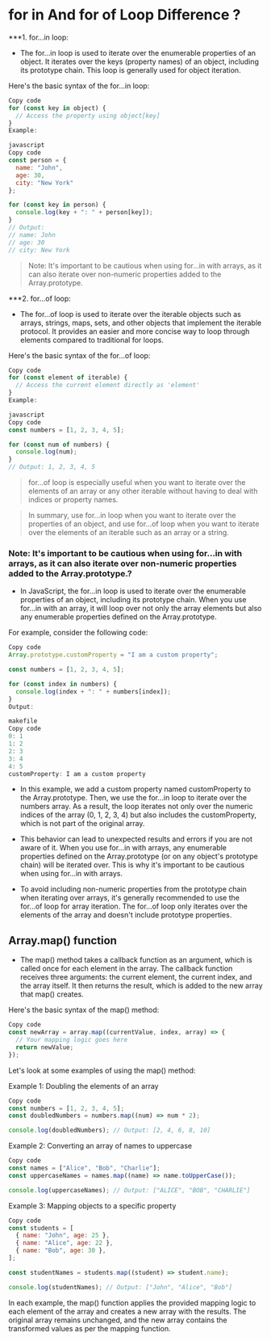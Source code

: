 # for in And for of Loop Difference ?

***1. for...in loop:

* The for...in loop is used to iterate over the enumerable properties of an object. It iterates over the keys (property names) of an object, including its prototype chain. This loop is generally used for object iteration.

Here's the basic syntax of the for...in loop:

```javascript
Copy code
for (const key in object) {
  // Access the property using object[key]
}
Example:

javascript
Copy code
const person = {
  name: "John",
  age: 30,
  city: "New York"
};

for (const key in person) {
  console.log(key + ": " + person[key]);
}
// Output:
// name: John
// age: 30
// city: New York
```

>Note: It's important to be cautious when using for...in with arrays, as it can also iterate over non-numeric properties added to the Array.prototype.

***2. for...of loop:

* The for...of loop is used to iterate over the iterable objects such as arrays, strings, maps, sets, and other objects that implement the iterable protocol. It provides an easier and more concise way to loop through elements compared to traditional for loops.

Here's the basic syntax of the for...of loop:

```javascript
Copy code
for (const element of iterable) {
  // Access the current element directly as 'element'
}
Example:

javascript
Copy code
const numbers = [1, 2, 3, 4, 5];

for (const num of numbers) {
  console.log(num);
}
// Output: 1, 2, 3, 4, 5

```

>for...of loop is especially useful when you want to iterate over the elements of an array or any other iterable without having to deal with indices or property names.

>In summary, use for...in loop when you want to iterate over the properties of an object, and use for...of loop when you want to iterate over the elements of an iterable such as an array or a string.

### Note: It's important to be cautious when using for...in with arrays, as it can also iterate over non-numeric properties added to the Array.prototype.? 


* In JavaScript, the for...in loop is used to iterate over the enumerable properties of an object, including its prototype chain. When you use for...in with an array, it will loop over not only the array elements but also any enumerable properties defined on the Array.prototype.

For example, consider the following code:

```javascript
Copy code
Array.prototype.customProperty = "I am a custom property";

const numbers = [1, 2, 3, 4, 5];

for (const index in numbers) {
  console.log(index + ": " + numbers[index]);
}
Output:

makefile
Copy code
0: 1
1: 2
2: 3
3: 4
4: 5
customProperty: I am a custom property

```

* In this example, we add a custom property named customProperty to the Array.prototype. Then, we use the for...in loop to iterate over the numbers array. As a result, the loop iterates not only over the numeric indices of the array (0, 1, 2, 3, 4) but also includes the customProperty, which is not part of the original array.

* This behavior can lead to unexpected results and errors if you are not aware of it. When you use for...in with arrays, any enumerable properties defined on the Array.prototype (or on any object's prototype chain) will be iterated over. This is why it's important to be cautious when using for...in with arrays.

* To avoid including non-numeric properties from the prototype chain when iterating over arrays, it's generally recommended to use the for...of loop for array iteration. The for...of loop only iterates over the elements of the array and doesn't include prototype properties.



## Array.map() function 

* The map() method takes a callback function as an argument, which is called once for each element in the array. The callback function receives three arguments: the current element, the current index, and the array itself. It then returns the result, which is added to the new array that map() creates.

Here's the basic syntax of the map() method:

```javascript
Copy code
const newArray = array.map((currentValue, index, array) => {
  // Your mapping logic goes here
  return newValue;
});
```

Let's look at some examples of using the map() method:

Example 1: Doubling the elements of an array

```javascript
Copy code
const numbers = [1, 2, 3, 4, 5];
const doubledNumbers = numbers.map((num) => num * 2);

console.log(doubledNumbers); // Output: [2, 4, 6, 8, 10]
```

Example 2: Converting an array of names to uppercase

```javascript
Copy code
const names = ["Alice", "Bob", "Charlie"];
const uppercaseNames = names.map((name) => name.toUpperCase());

console.log(uppercaseNames); // Output: ["ALICE", "BOB", "CHARLIE"]
```
Example 3: Mapping objects to a specific property

```javascript
Copy code
const students = [
  { name: "John", age: 25 },
  { name: "Alice", age: 22 },
  { name: "Bob", age: 30 },
];

const studentNames = students.map((student) => student.name);

console.log(studentNames); // Output: ["John", "Alice", "Bob"]
```

In each example, the map() function applies the provided mapping logic to each element of the array and creates a new array with the results. The original array remains unchanged, and the new array contains the transformed values as per the mapping function.